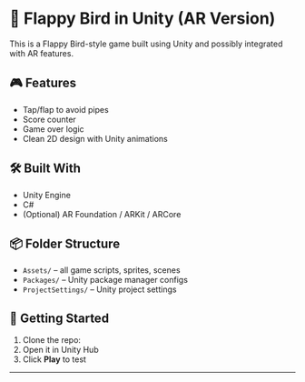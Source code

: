 # 🐤 Flappy Bird in Unity (AR Version)

This is a Flappy Bird-style game built using Unity and possibly integrated with AR features.

## 🎮 Features
- Tap/flap to avoid pipes
- Score counter
- Game over logic
- Clean 2D design with Unity animations

## 🛠️ Built With
- Unity Engine
- C#
- (Optional) AR Foundation / ARKit / ARCore

## 📦 Folder Structure
- `Assets/` – all game scripts, sprites, scenes
- `Packages/` – Unity package manager configs
- `ProjectSettings/` – Unity project settings

## 🚀 Getting Started
1. Clone the repo:
2. Open it in Unity Hub
3. Click **Play** to test

---
